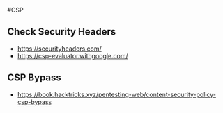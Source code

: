 #CSP

## Check Security Headers
- https://securityheaders.com/
- https://csp-evaluator.withgoogle.com/


## CSP Bypass
- https://book.hacktricks.xyz/pentesting-web/content-security-policy-csp-bypass
